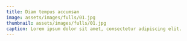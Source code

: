 ```yaml
---
title: Diam tempus accumsan
image: assets/images/fulls/01.jpg
thumbnail: assets/images/fulls/01.jpg
caption: Lorem ipsum dolor sit amet, consectetur adipiscing elit.
---
```

